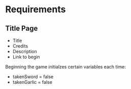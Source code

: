 # Requirements

## Title Page
* Title
* Credits
* Description
* Link to begin

Beginning the game initialzes certain variables each time:
* takenSword = false
* takenGarlic = false